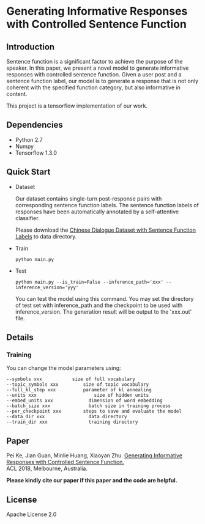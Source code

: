 # Generating Informative Responses with Controlled Sentence Function

## Introduction

Sentence function is a significant factor to achieve the purpose of the speaker. In this paper, we present a novel model to generate informative responses with controlled sentence function. Given a user post and a sentence function label, our model is to generate a response that is not only coherent with the specified function category, but also informative in content.

This project is a tensorflow implementation of our work.

## Dependencies
	
* Python 2.7
* Numpy
* Tensorflow 1.3.0

## Quick Start

* Dataset

	Our dataset contains single-turn post-response pairs with corresponding sentence function labels. The sentence function labels of responses have been automatically annotated by a self-attentive classifier.

	Please download the [Chinese Dialogue Dataset with Sentence Function Labels](http://coai.cs.tsinghua.edu.cn/hml/dataset/#commonsense) to data directory.

* Train

	```python main.py	```

* Test

	```python main.py --is_train=False --inference_path='xxx' --inference_version='yyy'	```

	You can test the model using this command. You may set the directory of test set with inference_path and the checkpoint to be used with inference_version. The generation result will be output to the 'xxx.out' file.


## Details

### Training

You can change the model parameters using:

	--symbols xxx           size of full vocabulary
	--topic_symbols xxx			size of topic vocabulary
	--full_kl_step xxx			parameter of kl annealing
	--units xxx 				    size of hidden units
	--embed_units xxx			  dimension of word embedding
	--batch_size xxx 			  batch size in training process
	--per_checkpoint xxx 		steps to save and evaluate the model
	--data_dir xxx				  data directory
	--train_dir xxx				  training directory


## Paper

Pei Ke, Jian Guan, Minlie Huang, Xiaoyan Zhu.
[Generating Informative Responses with Controlled Sentence Function.](http://aclweb.org/anthology/P18-1139)  
ACL 2018, Melbourne, Australia.

**Please kindly cite our paper if this paper and the code are helpful.**


## License

Apache License 2.0
